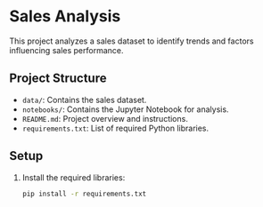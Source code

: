 # Sales Analysis

This project analyzes a sales dataset to identify trends and factors influencing sales performance.

## Project Structure

- `data/`: Contains the sales dataset.
- `notebooks/`: Contains the Jupyter Notebook for analysis.
- `README.md`: Project overview and instructions.
- `requirements.txt`: List of required Python libraries.

## Setup

1. Install the required libraries:
   ```bash
   pip install -r requirements.txt
